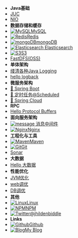 - **Java基础**
- [JUC](#)
- [NIO](#)
- **数据存储和缓存**
- [![MySQL](https://icongram.jgog.in/devicon/mysql-original.svg?&size=16)MySQL](mysql/readMySQL.md)
- [![Redis](https://icongram.jgog.in/devicon/redis-original.svg?&size=16)Redis](redis/2.readRedis.md)
- [![mongoDB](https://icongram.jgog.in/devicon/mongodb-original.svg?&size=16)mongoDB]( https://redis.io/ )
- [![ **Elasticsearch** ](https://icongram.jgog.in/simple/elasticsearch.svg?&size=16) Elasticsearch]( https://redis.io/ )
- [![S3](https://icongram.jgog.in/devicon/amazonwebservices-original.svg?&size=16)S3]( https://aws.amazon.com/cn/s3/ )
- [FastDFS(OSS)]()
- **单体架构**
- [缕清各种Java Logging](logging/Java-Logging.md)
- [hello logback](logging/logback简单使用.md)
- **微服务架构**  
- [🍃 Spring Boot](springboot/Hello-SpringBoot.md)
- [🍃 定时任务@Scheduled](springboot/Spingboot定时任务@Scheduled.md)
- [🍃 Spring Cloud](#)
- **RPC**
- [Hello Protocol Buffers](rpc/Hello-Protocol-Buffers.md)
- **面向服务架构**
- [![message](https://icongram.jgog.in/clarity/email.svg?&size=16) 消息中间件](message-queue/readMQ.md)
- [![Nginx](https://icongram.jgog.in/devicon/nginx-original.svg?&size=16)Nginx](logging/logback简单使用.md)
- **工程化与工具**
- [![Maven](https://icongram.jgog.in/fontawesome/maxcdn.svg?&size=16)Maven](logging/logback简单使用.md)
- [![Git](https://icongram.jgog.in/devicon/git-original.svg?&size=16)Git](logging/logback简单使用.md)
- [Sonar]()
- **大数据**
- [Hello 大数据](big-data/Hello-BigData.md)
- **性能优化**
- [JVM优化]()
- [web调优]()
- [DB调优]()
- **其他**
- [![Linux](https://icongram.jgog.in/devicon/linux-original.svg?&size=16)Linux](linux/linux.md)
- [![NPM](https://icongram.jgog.in/simple/npm.svg?colored&size=16)NPM](https://www.npmjs.com/package/docsify-tabs)
- [![Twitter](https://icongram.jgog.in/simple/twitter.svg?colored&size=16)@jhildenbiddle](http://twitter.com/jhildenbiddle)
- **Links**
- [![Github](https://icongram.jgog.in/simple/github.svg?color=808080&size=16)Github](https://github.com/jhildenbiddle/docsify-tabs)
- [![Blog](https://icongram.jgog.in/simple/aboutme.svg?colored&size=16)My Blog](https://www.lazyegg.net)